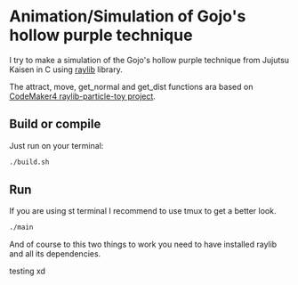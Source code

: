 # Animation/Simulation of Gojo's hollow purple technique

I try to make a simulation of the Gojo's hollow purple technique from Jujutsu Kaisen in C using [raylib](https://raylib.com) library.

The attract, move, get_normal and get_dist functions ara based on [CodeMaker4 raylib-particle-toy project](https://github.com/codemaker4/raylib-particle-toy).

## Build or compile

Just run on your terminal:

```bash
./build.sh
```

## Run

If you are using st terminal I recommend to use tmux to get a better look.
```bash
./main
```

And of course to this two things to work you need to have installed raylib and all its dependencies.

testing xd
